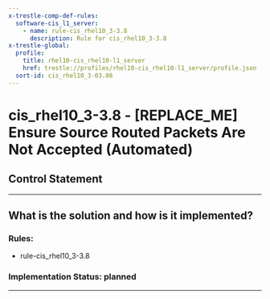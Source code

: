 ```yaml
---
x-trestle-comp-def-rules:
  software-cis_l1_server:
    - name: rule-cis_rhel10_3-3.8
      description: Rule for cis_rhel10_3-3.8
x-trestle-global:
  profile:
    title: rhel10-cis_rhel10-l1_server
    href: trestle://profiles/rhel10-cis_rhel10-l1_server/profile.json
  sort-id: cis_rhel10_3-03.08
---
```


# cis_rhel10_3-3.8 - \[REPLACE_ME\] Ensure Source Routed Packets Are Not Accepted (Automated)

## Control Statement

______________________________________________________________________

## What is the solution and how is it implemented?

<!-- For implementation status enter one of: implemented, partial, planned, alternative, not-applicable -->

<!-- Note that the list of rules under ### Rules: is read-only and changes will not be captured after assembly to JSON -->

<!-- Add control implementation description here for control: cis_rhel10_3-3.8 -->

### Rules:

  - rule-cis_rhel10_3-3.8

### Implementation Status: planned

______________________________________________________________________
